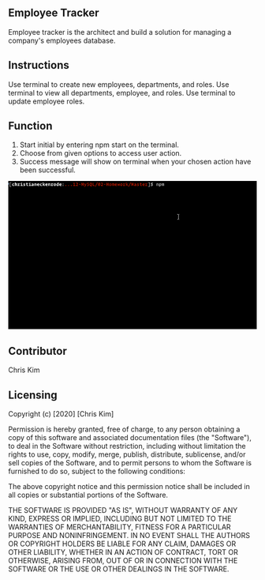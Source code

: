 ## Employee Tracker
Employee tracker is the architect and build a solution for managing a company's employees database.

## Instructions
Use terminal to create new employees, departments, and roles. 
Use terminal to view all departments, employee, and roles. 
Use terminal to update employee roles. 

## Function
1) Start initial by entering npm start on the terminal.
2) Choose from given options to access user action. 
3) Success message will show on terminal when your chosen action have been successful.

![](employee-tracker.gif)

## Contributor
Chris Kim

## Licensing
Copyright (c) [2020] [Chris Kim]

Permission is hereby granted, free of charge, to any person obtaining a copy of this software and associated documentation files (the "Software"), to deal in the Software without restriction, including without limitation the rights to use, copy, modify, merge, publish, distribute, sublicense, and/or sell copies of the Software, and to permit persons to whom the Software is furnished to do so, subject to the following conditions:

The above copyright notice and this permission notice shall be included in all copies or substantial portions of the Software.

THE SOFTWARE IS PROVIDED "AS IS", WITHOUT WARRANTY OF ANY KIND, EXPRESS OR IMPLIED, INCLUDING BUT NOT LIMITED TO THE WARRANTIES OF MERCHANTABILITY, FITNESS FOR A PARTICULAR PURPOSE AND NONINFRINGEMENT. IN NO EVENT SHALL THE AUTHORS OR COPYRIGHT HOLDERS BE LIABLE FOR ANY CLAIM, DAMAGES OR OTHER LIABILITY, WHETHER IN AN ACTION OF CONTRACT, TORT OR OTHERWISE, ARISING FROM, OUT OF OR IN CONNECTION WITH THE SOFTWARE OR THE USE OR OTHER DEALINGS IN THE SOFTWARE.